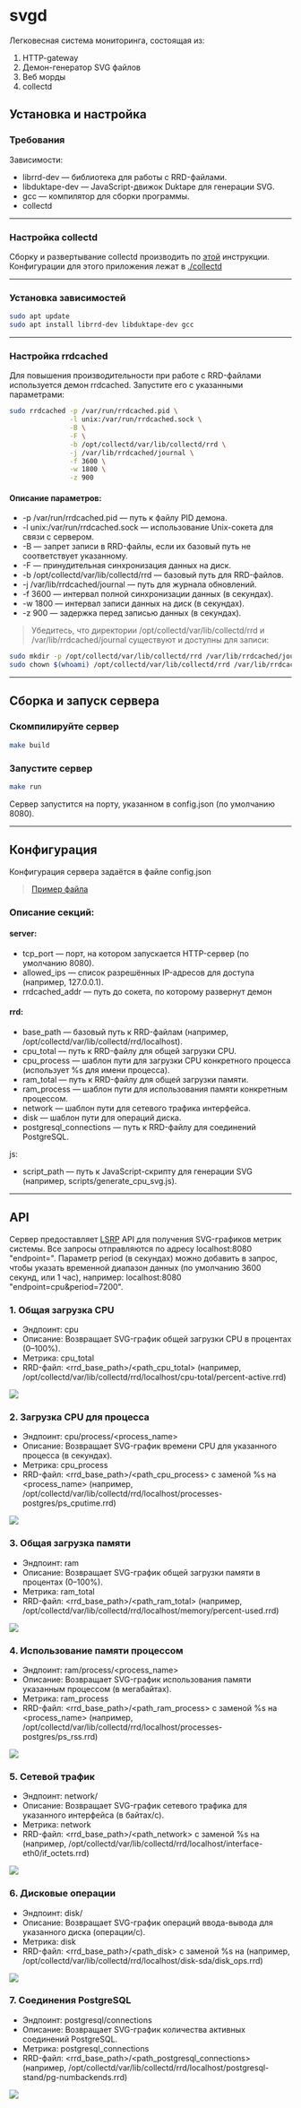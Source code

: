 # svgd
Легковесная система мониторинга, состоящая из:
1. HTTP-gateway
2. Демон-генератор SVG файлов
3. Веб морды
4. collectd


## Установка и настройка
### Требования

Зависимости:
- librrd-dev — библиотека для работы с RRD-файлами.
- libduktape-dev — JavaScript-движок Duktape для генерации SVG.
- gcc — компилятор для сборки программы.
- collectd

---

### Настройка collectd
Сборку и развертывание collectd производить по [этой](https://github.com/Pavelavl/cpu-http-monitor) инструкции. Конфигурации для этого приложения лежат в [./collectd](./collectd)

---

### Установка зависимостей
```sh
sudo apt update
sudo apt install librrd-dev libduktape-dev gcc
```

---

### Настройка rrdcached

Для повышения производительности при работе с RRD-файлами используется демон rrdcached. Запустите его с указанными параметрами:

```sh
sudo rrdcached -p /var/run/rrdcached.pid \
               -l unix:/var/run/rrdcached.sock \
               -B \
               -F \
               -b /opt/collectd/var/lib/collectd/rrd \
               -j /var/lib/rrdcached/journal \
               -f 3600 \
               -w 1800 \
               -z 900
```

#### Описание параметров:
- -p /var/run/rrdcached.pid — путь к файлу PID демона.
- -l unix:/var/run/rrdcached.sock — использование Unix-сокета для связи с сервером.
- -B — запрет записи в RRD-файлы, если их базовый путь не соответствует указанному.
- -F — принудительная синхронизация данных на диск.
- -b /opt/collectd/var/lib/collectd/rrd — базовый путь для RRD-файлов.
- -j /var/lib/rrdcached/journal — путь для журнала обновлений.
- -f 3600 — интервал полной синхронизации данных (в секундах).
- -w 1800 — интервал записи данных на диск (в секундах).
- -z 900 — задержка перед записью данных (в секундах).

> Убедитесь, что директории /opt/collectd/var/lib/collectd/rrd и /var/lib/rrdcached/journal существуют и доступны для записи:
```sh
sudo mkdir -p /opt/collectd/var/lib/collectd/rrd /var/lib/rrdcached/journal
sudo chown $(whoami) /opt/collectd/var/lib/collectd/rrd /var/lib/rrdcached/journal
```

---

## Сборка и запуск сервера

### Скомпилируйте сервер
```sh
make build
```

### Запустите сервер
```sh
make run
```
Сервер запустится на порту, указанном в config.json (по умолчанию 8080).

---

## Конфигурация

Конфигурация сервера задаётся в файле config.json
> [Пример файла](config.json)

### Описание секций:

#### server:
- tcp_port — порт, на котором запускается HTTP-сервер (по умолчанию 8080).
- allowed_ips — список разрешённых IP-адресов для доступа (например, 127.0.0.1).
- rrdcached_addr — путь до сокета, по которому развернут демон

#### rrd:
- base_path — базовый путь к RRD-файлам (например, /opt/collectd/var/lib/collectd/rrd/localhost).
- cpu_total — путь к RRD-файлу для общей загрузки CPU.
- cpu_process — шаблон пути для загрузки CPU конкретного процесса (использует %s для имени процесса).
- ram_total — путь к RRD-файлу для общей загрузки памяти.
- ram_process — шаблон пути для использования памяти конкретным процессом.
- network — шаблон пути для сетевого трафика интерфейса.
- disk — шаблон пути для операций диска.
- postgresql_connections — путь к RRD-файлу для соединений PostgreSQL.

js:
- script_path — путь к JavaScript-скрипту для генерации SVG (например, scripts/generate_cpu_svg.js).

---

## API
Сервер предоставляет [LSRP](https://github.com/pavelavl/lsrp) API для получения SVG-графиков метрик системы. Все запросы отправляются по адресу localhost:8080 "endpoint=<endpoint>". Параметр period (в секундах) можно добавить в запрос, чтобы указать временной диапазон данных (по умолчанию 3600 секунд, или 1 час), например: localhost:8080 "endpoint=cpu&period=7200".

### 1. Общая загрузка CPU

- Эндпоинт: cpu
- Описание: Возвращает SVG-график общей загрузки CPU в процентах (0–100%).
- Метрика: cpu_total
- RRD-файл: <rrd_base_path>/<path_cpu_total> (например, /opt/collectd/var/lib/collectd/rrd/localhost/cpu-total/percent-active.rrd)

<img src="examples/cpu.svg"/>

### 2. Загрузка CPU для процесса

- Эндпоинт: cpu/process/<process_name>
- Описание: Возвращает SVG-график времени CPU для указанного процесса (в секундах).
- Метрика: cpu_process
- RRD-файл: <rrd_base_path>/<path_cpu_process> с заменой %s на <process_name> (например, /opt/collectd/var/lib/collectd/rrd/localhost/processes-postgres/ps_cputime.rrd)

<img src="examples/cpu_process_postgres.svg"/>

### 3. Общая загрузка памяти

- Эндпоинт: ram
- Описание: Возвращает SVG-график общей загрузки памяти в процентах (0–100%).
- Метрика: ram_total
- RRD-файл: <rrd_base_path>/<path_ram_total> (например, /opt/collectd/var/lib/collectd/rrd/localhost/memory/percent-used.rrd)

<img src="examples/ram.svg"/>

### 4. Использование памяти процессом

- Эндпоинт: ram/process/<process_name>
- Описание: Возвращает SVG-график использования памяти указанным процессом (в мегабайтах).
- Метрика: ram_process
- RRD-файл: <rrd_base_path>/<path_ram_process> с заменой %s на <process_name> (например, /opt/collectd/var/lib/collectd/rrd/localhost/processes-postgres/ps_rss.rrd)

<img src="examples/ram_process_postgres.svg"/>

### 5. Сетевой трафик

- Эндпоинт: network/<interface>
- Описание: Возвращает SVG-график сетевого трафика для указанного интерфейса (в байтах/с).
- Метрика: network
- RRD-файл: <rrd_base_path>/<path_network> с заменой %s на <interface> (например, /opt/collectd/var/lib/collectd/rrd/localhost/interface-eth0/if_octets.rrd)

<img src="examples/network.svg"/>

### 6. Дисковые операции

- Эндпоинт: disk/<disk>
- Описание: Возвращает SVG-график операций ввода-вывода для указанного диска (операции/с).
- Метрика: disk
- RRD-файл: <rrd_base_path>/<path_disk> с заменой %s на <disk> (например, /opt/collectd/var/lib/collectd/rrd/localhost/disk-sda/disk_ops.rrd)

<img src="examples/disk.svg"/>


### 7. Соединения PostgreSQL

- Эндпоинт: postgresql/connections
- Описание: Возвращает SVG-график количества активных соединений PostgreSQL.
- Метрика: postgresql_connections
- RRD-файл: <rrd_base_path>/<path_postgresql_connections> (например, /opt/collectd/var/lib/collectd/rrd/localhost/postgresql-stand/pg-numbackends.rrd)

<img src="examples/pgsql.svg"/>
